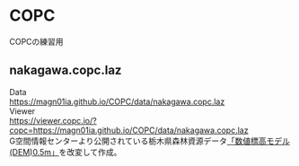 # COPC
COPCの練習用  

## nakagawa.copc.laz  
Data  
https://magn01ia.github.io/COPC/data/nakagawa.copc.laz  
Viewer  
https://viewer.copc.io/?copc=https://magn01ia.github.io/COPC/data/nakagawa.copc.laz  
G空間情報センターより公開されている栃木県森林資源データ[「数値標高モデル(DEM)0.5m」](https://www.geospatial.jp/ckan/dataset/dem05_tochigi)を改変して作成。
